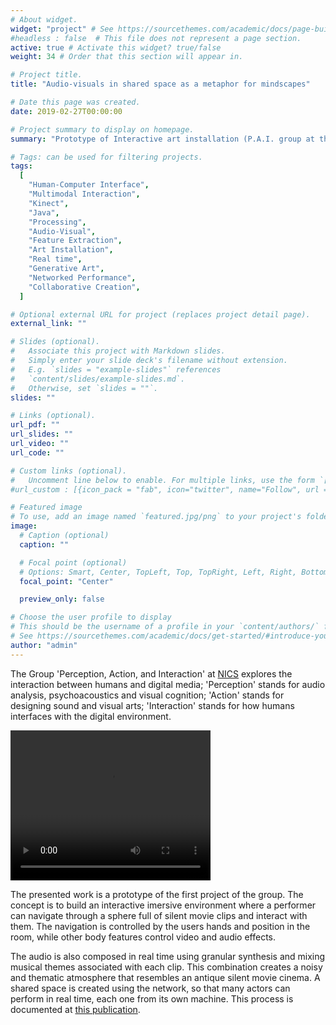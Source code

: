 ```yaml
---
# About widget.
widget: "project" # See https://sourcethemes.com/academic/docs/page-builder/
#headless : false  # This file does not represent a page section.
active: true # Activate this widget? true/false
weight: 34 # Order that this section will appear in.

# Project title.
title: "Audio-visuals in shared space as a metaphor for mindscapes"

# Date this page was created.
date: 2019-02-27T00:00:00

# Project summary to display on homepage.
summary: "Prototype of Interactive art installation (P.A.I. group at the NICS laboratory)."

# Tags: can be used for filtering projects.
tags:
  [
    "Human-Computer Interface",
    "Multimodal Interaction",
    "Kinect",
    "Java",
    "Processing",
    "Audio-Visual",
    "Feature Extraction",
    "Art Installation",
    "Real time",
    "Generative Art",
    "Networked Performance",
    "Collaborative Creation",
  ]

# Optional external URL for project (replaces project detail page).
external_link: ""

# Slides (optional).
#   Associate this project with Markdown slides.
#   Simply enter your slide deck's filename without extension.
#   E.g. `slides = "example-slides"` references
#   `content/slides/example-slides.md`.
#   Otherwise, set `slides = ""`.
slides: ""

# Links (optional).
url_pdf: ""
url_slides: ""
url_video: ""
url_code: ""

# Custom links (optional).
#   Uncomment line below to enable. For multiple links, use the form `[{...}, {...}, {...}]`.
#url_custom : [{icon_pack = "fab", icon="twitter", name="Follow", url = "https://twitter.com/georgecushen"}]

# Featured image
# To use, add an image named `featured.jpg/png` to your project's folder.
image:
  # Caption (optional)
  caption: ""

  # Focal point (optional)
  # Options: Smart, Center, TopLeft, Top, TopRight, Left, Right, BottomLeft, Bottom, BottomRight
  focal_point: "Center"

  preview_only: false

# Choose the user profile to display
# This should be the username of a profile in your `content/authors/` folder.
# See https://sourcethemes.com/academic/docs/get-started/#introduce-yourself
author: "admin"
---
```


The Group 'Perception, Action, and Interaction' at <a href="https://www.nics.unicamp.br/">NICS</a> explores the interaction between humans and digital media; 'Perception' stands for audio analysis, psychoacoustics and visual cognition; 'Action' stands for designing sound and visual arts; 'Interaction' stands for how humans interfaces with the digital environment.

<video width="320" height="240" controls>
  <source src="/project/audiovisual-in-shared-space-as-a-metaphor-for-mindscapes/Audio-visuals_in_shared_space_as_a_metaphor_for_mindscapes.mp4" type="video/mp4">
Your browser does not support the video tag.
</video>

The presented work is a prototype of the first project of the group. The concept is to build an interactive imersive environment where a performer can navigate through a sphere full of silent movie clips and interact with them. The navigation is controlled by the users hands and position in the room, while other body features control video and audio effects.

The audio is also composed in real time using granular synthesis and mixing musical themes associated with each clip. This combination creates a noisy and thematic atmosphere that resembles an antique silent movie cinema. A shared space is created using the network, so that many actors can perform in real time, each one from its own machine. This process is documented at <a href="/publication/audio-visuals-in-shared-space-as-a-metaphor-for-mindscapes/">this publication</a>.
